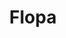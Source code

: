 ---
title: Flopa
date: 
draft: false

# descripcion
description : Anillo de plata 925 y nácar

materials: Plata 925

color: Plata y nácar multicolor

dimensions: 18mm diámetro

code: 05-23-0572

type: "Anillos"

categories: [destacados]

price: $2.390,00

# Images
# first image will be shown in the product page
images:
  # - image: "images/path_to_image"
  # La ubicacion de las imagenes es imagenes/Anillos/Anillos.Plata/05-23-0572-flopa
  - image: "./images/anillos/plata/05-23-0572.JPG"
---
